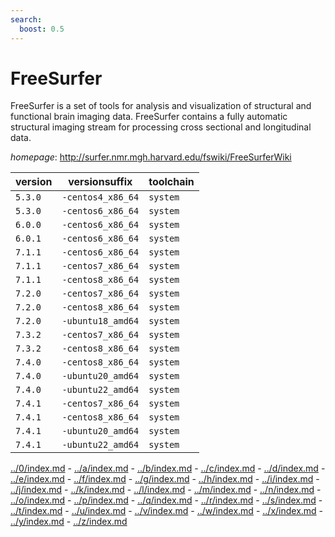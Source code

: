 ```yaml
---
search:
  boost: 0.5
---
```

# FreeSurfer

FreeSurfer is a set of tools for analysis and visualization of structural and functional brain imaging data. FreeSurfer contains a fully automatic structural imaging stream for processing cross sectional and longitudinal data.

*homepage*: <http://surfer.nmr.mgh.harvard.edu/fswiki/FreeSurferWiki>

version | versionsuffix | toolchain
--------|---------------|----------
``5.3.0`` | ``-centos4_x86_64`` | ``system``
``5.3.0`` | ``-centos6_x86_64`` | ``system``
``6.0.0`` | ``-centos6_x86_64`` | ``system``
``6.0.1`` | ``-centos6_x86_64`` | ``system``
``7.1.1`` | ``-centos6_x86_64`` | ``system``
``7.1.1`` | ``-centos7_x86_64`` | ``system``
``7.1.1`` | ``-centos8_x86_64`` | ``system``
``7.2.0`` | ``-centos7_x86_64`` | ``system``
``7.2.0`` | ``-centos8_x86_64`` | ``system``
``7.2.0`` | ``-ubuntu18_amd64`` | ``system``
``7.3.2`` | ``-centos7_x86_64`` | ``system``
``7.3.2`` | ``-centos8_x86_64`` | ``system``
``7.4.0`` | ``-centos8_x86_64`` | ``system``
``7.4.0`` | ``-ubuntu20_amd64`` | ``system``
``7.4.0`` | ``-ubuntu22_amd64`` | ``system``
``7.4.1`` | ``-centos7_x86_64`` | ``system``
``7.4.1`` | ``-centos8_x86_64`` | ``system``
``7.4.1`` | ``-ubuntu20_amd64`` | ``system``
``7.4.1`` | ``-ubuntu22_amd64`` | ``system``

[../0/index.md](0) - [../a/index.md](a) - [../b/index.md](b) - [../c/index.md](c) - [../d/index.md](d) - [../e/index.md](e) - [../f/index.md](f) - [../g/index.md](g) - [../h/index.md](h) - [../i/index.md](i) - [../j/index.md](j) - [../k/index.md](k) - [../l/index.md](l) - [../m/index.md](m) - [../n/index.md](n) - [../o/index.md](o) - [../p/index.md](p) - [../q/index.md](q) - [../r/index.md](r) - [../s/index.md](s) - [../t/index.md](t) - [../u/index.md](u) - [../v/index.md](v) - [../w/index.md](w) - [../x/index.md](x) - [../y/index.md](y) - [../z/index.md](z)


